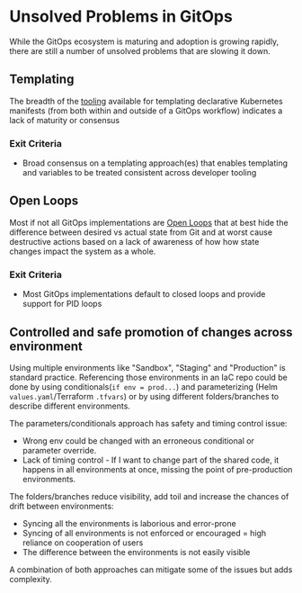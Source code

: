 # Unsolved Problems in GitOps

While the GitOps ecosystem is maturing and adoption is growing rapidly, there are still a number of unsolved problems that are slowing it down.

## Templating

The breadth of the [tooling](https://github.com/kubernetes/community/blob/master/contributors/design-proposals/architecture/declarative-application-management.md) available for templating declarative Kubernetes manifests (from both within and outside of a GitOps workflow) indicates a lack of maturity or consensus

### Exit Criteria

* Broad consensus on a templating approach(es) that enables templating and variables to be treated consistent across developer tooling

## Open Loops

Most if not all GitOps implementations are [Open Loops](https://en.wikipedia.org/wiki/Control_theory#Open-loop_and_closed-loop_(feedback)_control) that at best hide the difference between desired vs actual state from Git and at worst cause destructive actions based on a lack of awareness of how how state changes impact the system as a whole.


### Exit Criteria

* Most GitOps implementations default to closed loops and provide support for PID loops


## Controlled and safe promotion of changes across environment

Using multiple environments like "Sandbox", "Staging" and "Production" is standard practice. Referencing those environments in an IaC repo could be done by using conditionals(`if env = prod...`) and parameterizing (Helm `values.yaml`/Terraform `.tfvars`) or by using different folders/branches to describe different environments.

The parameters/conditionals approach has safety and timing control issue:
* Wrong env could be changed with an erroneous conditional or parameter override.
* Lack of timing control -  If I want to change part of the shared code, it happens in all environments at once, missing the point of pre-production environments.

The folders/branches reduce visibility, add toil and increase the chances of drift between environments:
* Syncing all the environments is laborious and error-prone
* Syncing of all environments is not enforced or encouraged = high reliance on cooperation of users
* The difference between the environments is not easily visible

A combination of both approaches can mitigate some of the issues but adds complexity.
